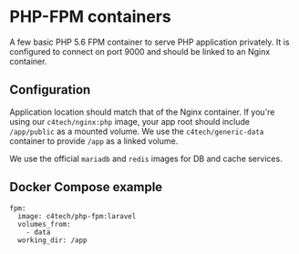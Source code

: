 # PHP-FPM containers

A few basic PHP 5.6 FPM container to serve PHP application privately. It is
configured to connect on port 9000 and should be linked to an Nginx container.


## Configuration

Application location should match that of the Nginx container.
If you're using our `c4tech/nginx:php` image, your app root should include
`/app/public` as a mounted volume. We use the `c4tech/generic-data` container
to provide `/app` as a linked volume.

We use the official `mariadb` and `redis` images for DB and cache services.


## Docker Compose example

```
fpm:
  image: c4tech/php-fpm:laravel
  volumes_from:
    - data
  working_dir: /app
```
